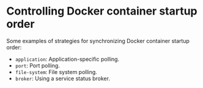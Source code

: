 # Controlling Docker container startup order

Some examples of strategies for synchronizing Docker container startup order:

- `application`: Application-specific polling.
- `port`: Port polling.
- `file-system`: File system polling.
- `broker`: Using a service status broker.

